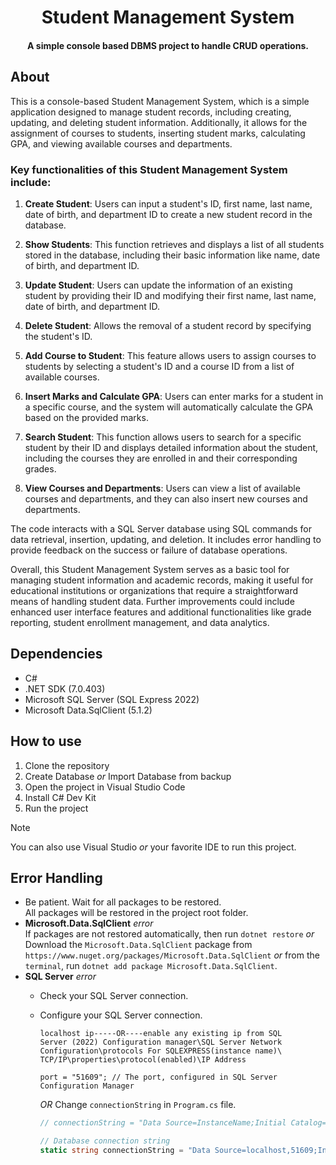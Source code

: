 <h1 align="center">Student Management System</h1>

<h4 align="center">A simple console based DBMS project to handle <strong>CRUD</strong> operations.</h4>


## About

This is a console-based Student Management System, which is a simple application designed to manage student records, including creating, updating, and deleting student information. Additionally, it allows for the assignment of courses to students, inserting student marks, calculating GPA, and viewing available courses and departments.

### Key functionalities of this Student Management System include:

1. **Create Student**: Users can input a student's ID, first name, last name, date of birth, and department ID to create a new student record in the database.

2. **Show Students**: This function retrieves and displays a list of all students stored in the database, including their basic information like name, date of birth, and department ID.

3. **Update Student**: Users can update the information of an existing student by providing their ID and modifying their first name, last name, date of birth, and department ID.

4. **Delete Student**: Allows the removal of a student record by specifying the student's ID.

5. **Add Course to Student**: This feature allows users to assign courses to students by selecting a student's ID and a course ID from a list of available courses.

6. **Insert Marks and Calculate GPA**: Users can enter marks for a student in a specific course, and the system will automatically calculate the GPA based on the provided marks.

7. **Search Student**: This function allows users to search for a specific student by their ID and displays detailed information about the student, including the courses they are enrolled in and their corresponding grades.

8. **View Courses and Departments**: Users can view a list of available courses and departments, and they can also insert new courses and departments.

The code interacts with a SQL Server database using SQL commands for data retrieval, insertion, updating, and deletion. It includes error handling to provide feedback on the success or failure of database operations.

Overall, this Student Management System serves as a basic tool for managing student information and academic records, making it useful for educational institutions or organizations that require a straightforward means of handling student data. Further improvements could include enhanced user interface features and additional functionalities like grade reporting, student enrollment management, and data analytics.

## Dependencies

- C#
- .NET SDK (7.0.403)
- Microsoft SQL Server (SQL Express 2022)
- Microsoft Data.SqlClient (5.1.2)


## How to use

1. Clone the repository
2. Create Database _or_ Import Database from backup
3. Open the project in Visual Studio Code
4. Install C# Dev Kit
5. Run the project

>[!Note]
>You can also use Visual Studio _or_ your favorite IDE to run this project.

## Error Handling

- Be patient. Wait for all packages to be restored.  
  All packages will be restored in the project root folder.
- **Microsoft.Data.SqlClient** _error_  
  If packages are not restored automatically, then run `dotnet restore` _or_
  Download the `Microsoft.Data.SqlClient` package from `https://www.nuget.org/packages/Microsoft.Data.SqlClient` _or_ from the `terminal`, run `dotnet add package Microsoft.Data.SqlClient`.
- **SQL Server** _error_
  - Check your SQL Server connection.
  - Configure your SQL Server connection.
    ```text
    localhost ip-----OR----enable any existing ip from SQL
    Server (2022) Configuration manager\SQL Server Network
    Configuration\protocols For SQLEXPRESS(instance name)\
    TCP/IP\properties\protocol(enabled)\IP Address
    ```
    ```text
    port = "51609"; // The port, configured in SQL Server Configuration Manager
    ```
    _OR_
    Change `connectionString` in `Program.cs` file.  

    ```cs
    // connectionString = "Data Source=InstanceName;Initial Catalog=StudentManagementSystem;Integrated Security=True;Encrypt=False";
    
    // Database connection string
    static string connectionString = "Data Source=localhost,51609;Initial Catalog=StudentManagementSystem;Integrated Security=True;Encrypt=False";
    ```
